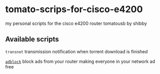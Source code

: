 tomato-scrips-for-cisco-e4200
=============================

my personal scripts for the cisco e4200 router tomatousb by shibby

## Available scripts
`transnot` transmission notification when torrent download is finished

[`adblock`](https://github.com/xsfuentes/adblock) block ads from your router making everyone in your network ad free
